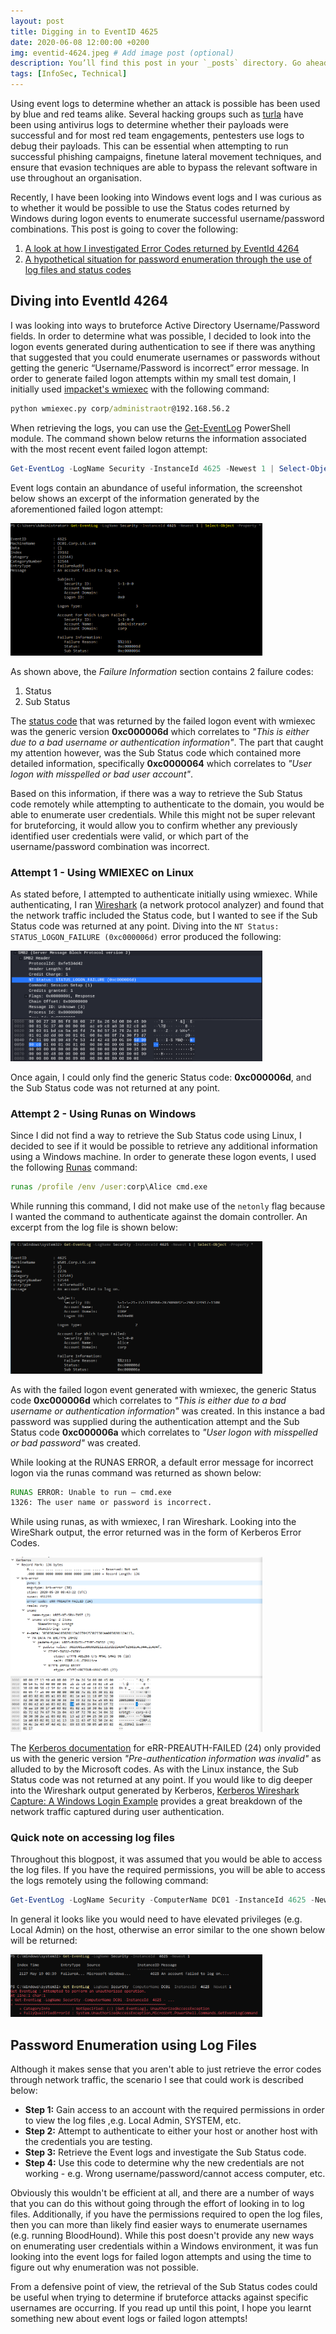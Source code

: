 ```yaml
---
layout: post
title: Digging in to EventID 4625
date: 2020-06-08 12:00:00 +0200
img: eventid-4624.jpeg # Add image post (optional)
description: You’ll find this post in your `_posts` directory. Go ahead and edit it and re-build the site to see your changes. # Add post description (optional)
tags: [InfoSec, Technical]
---
```


Using event logs to determine whether an attack is possible has been used by blue and red teams alike. Several hacking groups such as [turla](https://www.zdnet.com/article/turla-hacker-group-steals-antivirus-logs-to-see-if-its-malware-was-detected/) have been using antivirus logs to determine whether their payloads were successful and for most red team engagements, pentesters use logs to debug their payloads. This can be essential when attempting to run successful phishing campaigns, finetune lateral movement techniques, and ensure that evasion techniques are able to bypass the relevant software in use throughout an organisation. 

Recently, I have been looking into Windows event logs and I was curious as to whether it would be possible to use the Status codes returned by Windows during logon events to enumerate successful username/password combinations. This post is going to cover the following:
1. [A look at how I investigated Error Codes returned by EventId 4264](#diving-into-eventid-4264)
2. [A hypothetical situation for password enumeration through the use of log files and status codes](#password-enumeration-using-log-files)

## Diving into EventId 4264

I was looking into ways to bruteforce Active Directory Username/Password fields. In order to determine what was possible, I decided to look into the logon events generated during authentication to see if there was anything that suggested that you could enumerate usernames or passwords without getting the generic “Username/Password is incorrect” error message. In order to generate failed logon attempts within my small test domain, I initially used [impacket's wmiexec](https://github.com/SecureAuthCorp/impacket/blob/master/examples/wmiexec.py) with the following command:

```bat 
python wmiexec.py corp/administraotr@192.168.56.2
```

When retrieving the logs, you can use the [Get-EventLog](https://docs.microsoft.com/en-us/powershell/module/microsoft.powershell.management/get-eventlog?view=powershell-5.1) PowerShell module. The command shown below returns the information associated with the most recent event failed logon attempt:

```powershell
Get-EventLog -LogName Security -InstanceId 4625 -Newest 1 | Select-Object -Property *
```

Event logs contain an abundance of useful information, the screenshot below shows an excerpt of the information generated by the aforementioned failed logon attempt:

<p class="imgMiddle">
<img src="/assets/img/EventID-4625/img1.png"  style="width: 80%" />
</p>

As shown above, the *Failure Information* section contains 2 failure codes:
1. Status
2. Sub Status

The [status code](https://docs.microsoft.com/en-us/windows/security/threat-protection/auditing/event-4625) that was returned by the failed logon event with wmiexec was the generic version **0xc000006d** which correlates to *"This is either due to a bad username or authentication information"*. The part that caught my attention however, was the Sub Status code which contained more detailed information, specifically **0xc0000064** which correlates to *"User logon with misspelled or bad user account"*.

Based on this information, if there was a way to retrieve the Sub Status code remotely while attempting to authenticate to the domain, you would be able to enumerate user credentials. While this might not be super relevant for bruteforcing, it would allow you to confirm whether any previously identified user credentials were valid, or which part of the username/password combination was incorrect. 

### Attempt 1 - Using WMIEXEC on Linux

As stated before, I attempted to authenticate initially using wmiexec. While authenticating, I ran [Wireshark](https://www.wireshark.org/) (a network protocol analyzer) and found that the network traffic included the Status code, but I wanted to see if the Sub Status code was returned at any point. Diving into the `NT Status: STATUS_LOGON_FAILURE (0xc000006d)` error produced the following:

<p class="imgMiddle">
<img src="/assets/img/EventID-4625/img2.png"  style="width: 80%" />
</p>

Once again, I could only find the generic Status code: **0xc000006d**, and the Sub Status code was not returned at any point.

### Attempt 2 - Using Runas on Windows
Since I did not find a way to retrieve the Sub Status code using Linux, I decided to see if it would be possible to retrieve any additional information using a Windows machine. In order to generate these logon events, I used the following [Runas](https://docs.microsoft.com/en-us/previous-versions/windows/it-pro/windows-server-2012-r2-and-2012/cc771525(v=ws.11)) command:

```bat
runas /profile /env /user:corp\Alice cmd.exe
```

While running this command, I did not make use of the `netonly` flag because I wanted the command to authenticate against the domain controller. An excerpt from the log file is shown below:

<p class="imgMiddle">
<img src="/assets/img/EventID-4625/img4.png"  style="width: 80%" />
</p>

As with the failed logon event generated with wmiexec, the generic Status code **0xc000006d** which correlates to *"This is either due to a bad username or authentication information"* was created. In this instance a bad password was supplied during the authentication attempt and the Sub Status code **0xc000006a**  which correlates to *"User logon with misspelled or bad password"* was created. 

While looking at the RUNAS ERROR, a default error message for incorrect logon via the runas command was returned as shown below:

```bat
RUNAS ERROR: Unable to run – cmd.exe
1326: The user name or password is incorrect.
```
While using runas, as with wmiexec, I ran Wireshark. Looking into the WireShark output, the error returned was in the form of Kerberos Error Codes.

<p class="imgMiddle">
<img src="/assets/img/EventID-4625/img3.png"  style="width: 80%" />
</p>

The [Kerberos documentation](https://tools.ietf.org/html/rfc4120#section-7.5.2) for eRR-PREAUTH-FAILED (24) only provided us with the generic version *"Pre-authentication information was invalid"* as alluded to by the Microsoft codes. As with the Linux instance, the Sub Status code was not returned at any point. If you would like to dig deeper into the Wireshark output generated by Kerberos, [Kerberos Wireshark Capture: A Windows Login Example](https://medium.com/@robert.broeckelmann/kerberos-wireshark-captures-a-windows-login-example-151fabf3375a) provides a great breakdown of the network traffic captured during user authentication.

### Quick note on accessing log files

Throughout this blogpost, it was assumed that you would be able to access the log files. If you have the required permissions, you will be able to access the logs remotely using the following command:

```powershell
Get-EventLog -LogName Security -ComputerName DC01 -InstanceId 4625 -Newest 1
```

In general it looks like you would need to have elevated privileges (e.g. Local Admin) on the host, otherwise an error similar to the one shown below will be returned:

<p class="imgMiddle">
<img src="/assets/img/EventID-4625/img5.png"  style="width: 80%" />
</p>

## Password Enumeration using Log Files

Although it makes sense that you aren't able to just retrieve the error codes through network traffic, the scenario I see that could work is described below:

* **Step 1:** Gain access to an account with the required permissions in order to view the log files ,e.g. Local Admin, SYSTEM, etc.
* **Step 2:** Attempt to authenticate to either your host or another host with the credentials you are testing.
* **Step 3:** Retrieve the Event logs and investigate the Sub Status code.
* **Step 4:** Use this code to determine why the new credentials are not working - e.g. Wrong username/password/cannot access computer, etc.

Obviously this wouldn't be efficient at all, and there are a number of ways that you can do this without going through the effort of looking in to log files. Additionally, if you have the permissions required to open the log files, then you can more than likely find easier ways to enumerate usernames (e.g. running BloodHound). While this post doesn't provide any new ways on enumerating user credentials within a Windows environment, it was fun looking into the event logs for failed logon attempts and using the time to figure out why enumeration was not possible.

From a defensive point of view, the retrieval of the Sub Status codes could be useful when trying to determine if bruteforce attacks against specific usernames are occurring. If you read up until this point, I hope you learnt something new about event logs or failed logon attempts!